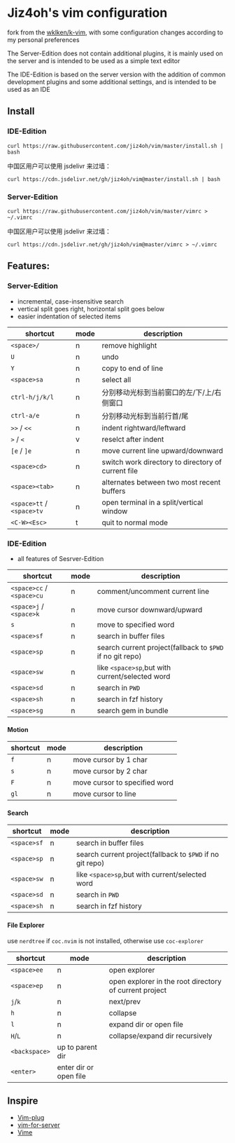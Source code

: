 # Jiz4oh's vim configuration

fork from the [wklken/k-vim](https://github.com/wklken/k-vim), with some configuration changes according to my personal preferences

The Server-Edition does not contain additional plugins, it is mainly used on the server and is intended to be used as a simple text editor

The IDE-Edition is based on the server version with the addition of common development plugins and some additional settings, and is intended to be used as an IDE

## Install

### IDE-Edition

`curl https://raw.githubusercontent.com/jiz4oh/vim/master/install.sh | bash`

中国区用户可以使用 jsdelivr 来过墙：

`curl https://cdn.jsdelivr.net/gh/jiz4oh/vim@master/install.sh | bash`

### Server-Edition

`curl https://raw.githubusercontent.com/jiz4oh/vim/master/vimrc > ~/.vimrc`

中国区用户可以使用 jsdelivr 来过墙：

`curl https://cdn.jsdelivr.net/gh/jiz4oh/vim@master/vimrc > ~/.vimrc`

## Features:

### Server-Edition

- incremental, case-insensitive search
- vertical split goes right, horizontal split goes below
- easier indentation of selected items

shortcut|mode|description
---|---|---
`<space>/`|n|remove highlight
`U`|n|undo
`Y`|n|copy to end of line
`<space>sa`|n|select all
`ctrl-h/j/k/l`|n|分别移动光标到当前窗口的左/下/上/右侧窗口
`ctrl-a/e`|n|分别移动光标到当前行首/尾
`>>` / `<<`|n|indent rightward/leftward
`>` / `<`|v|reselct after indent
`[e` / `]e`|n|move current line upward/downward
`<space>cd>`|n|switch work directory to directory of current file
`<space><tab>`|n|alternates between two most recent buffers 
`<space>tt` / `<space>tv`|n|open terminal in a split/vertical window
`<C-W><Esc>`|t|quit to normal mode

### IDE-Edition

- all features of Sesrver-Edition

shortcut|mode|description
---|---|---
`<space>cc` / `<space>cu`|n|comment/uncomment current line
`<space>j` / `<space>k`|n|move cursor downward/upward
`s`|n|move to specified word
`<space>sf`|n|search in buffer files
`<space>sp`|n|search current project(fallback to `$PWD` if no git repo)
`<space>sw`|n|like `<space>sp`,but with current/selected word
`<space>sd`|n|search in `PWD`
`<space>sh`|n|search in fzf history
`<space>sg`|n|search gem in bundle

#### Motion

shortcut|mode|description
---|---|---
`f`|n|move cursor by 1 char
`s`|n|move cursor by 2 char
`F`|n|move cursor to specified word
`gl`|n|move cursor to line

#### Search

shortcut|mode|description
---|---|---
`<space>sf`|n|search in buffer files
`<space>sp`|n|search current project(fallback to `$PWD` if no git repo)
`<space>sw`|n|like `<space>sp`,but with current/selected word
`<space>sd`|n|search in `PWD`
`<space>sh`|n|search in fzf history

#### File Explorer

use `nerdtree` if `coc.nvim` is not installed, otherwise use `coc-explorer`

shortcut|mode|description
---|---|---
`<space>ee`|n|open explorer
`<space>ep`|n|open explorer in the root directory of current project
`j`/`k`|n|next/prev
`h`|n|collapse
`l`|n|expand dir or open file
`H`/`L`|n|collapse/expand dir recursively
`<backspace>`|up to parent dir
`<enter>`|enter dir or open file

## Inspire

- [Vim-plug](https://github.com/junegunn/vim-plug)
- [vim-for-server](https://github.com/wklken/vim-for-server)
- [Vime](https://github.com/fgheng/vime)

